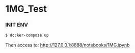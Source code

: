 # 1MG_Test

###  INIT ENV

```sh
$ docker-compose up
```
Then access to: http://127.0.0.1:8888/notebooks/1MG.ipynb

